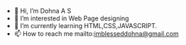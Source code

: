 - 👋 Hi, I’m Dohna A S
- 👀 I’m interested in Web Page designing
- 🌱 I’m currently learning HTML,CSS,JAVASCRIPT.
- 📫 How to reach me mailto:imblesseddohna@gmail.com

<!---
imblesseddohna/imblesseddohna is a ✨ special ✨ repository because its `README.md` (this file) appears on your GitHub profile.
You can click the Preview link to take a look at your changes.
--->
